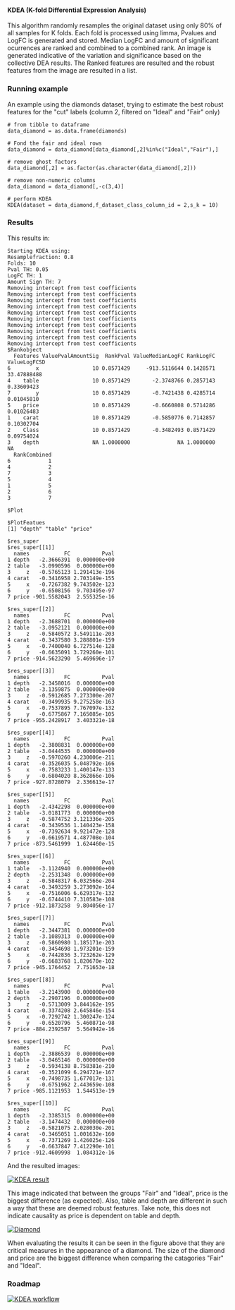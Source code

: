 #### KDEA (K-fold Differential Expression Analysis)
This algorithm randomly resamples the original dataset using only 80% of all samples for K folds. Each fold is processed using limma, Pvalues and LogFC is generated and stored. Median LogFC and amount of significant ocurrences are ranked and combined to a combined rank. An image is generated indicative of the variation and significance based on the collective DEA results. The Ranked features are resulted and the robust features from the image are resulted in a list.

### Running example
An example using the diamonds dataset, trying to estimate the best robust features for the "cut" labels (column 2, filtered on "Ideal" and "Fair" only)
```
# from tibble to dataframe
data_diamond = as.data.frame(diamonds)

# Fond the fair and ideal rows
data_diamond = data_diamond[data_diamond[,2]%in%c("Ideal","Fair"),]

# remove ghost factors
data_diamond[,2] = as.factor(as.character(data_diamond[,2]))

# remove non-numeric columns
data_diamond = data_diamond[,-c(3,4)]

# perform KDEA
KDEA(dataset = data_diamond,f_dataset_class_column_id = 2,s_k = 10)
```

### Results
This results in:

```
Starting KDEA using:
Resamplefraction: 0.8
Folds: 10
Pval TH: 0.05
LogFC TH: 1
Amount Sign TH: 7
Removing intercept from test coefficients
Removing intercept from test coefficients
Removing intercept from test coefficients
Removing intercept from test coefficients
Removing intercept from test coefficients
Removing intercept from test coefficients
Removing intercept from test coefficients
Removing intercept from test coefficients
Removing intercept from test coefficients
Removing intercept from test coefficients
$Rankobject
  Features ValuePvalAmountSig  RankPval ValueMedianLogFC RankLogFC ValueLogFCSD
6        x                 10 0.8571429     -913.5116644 0.1428571  33.47888488
4    table                 10 0.8571429       -2.3748766 0.2857143   0.33609423
7        y                 10 0.8571429       -0.7421438 0.4285714   0.01045810
5    price                 10 0.8571429       -0.6660808 0.5714286   0.01026483
1    carat                 10 0.8571429       -0.5850776 0.7142857   0.10302704
2    Class                 10 0.8571429       -0.3482493 0.8571429   0.09754024
3    depth                 NA 1.0000000               NA 1.0000000           NA
  RankCombined
6            1
4            2
7            3
5            4
1            5
2            6
3            7

$Plot

$PlotFeatues
[1] "depth" "table" "price"

$res_super
$res_super[[1]]
  names           FC          Pval
1 depth   -2.3666391  0.000000e+00
2 table   -3.0990596  0.000000e+00
3     z   -0.5765123 1.291413e-196
4 carat   -0.3416958 2.703149e-155
5     x   -0.7267382 9.743502e-123
6     y   -0.6508156  9.703495e-97
7 price -901.5582043  2.555325e-16

$res_super[[2]]
  names           FC          Pval
1 depth   -2.3688701  0.000000e+00
2 table   -3.0952121  0.000000e+00
3     z   -0.5840572 3.549111e-203
4 carat   -0.3437580 3.288801e-159
5     x   -0.7400040 6.727514e-128
6     y   -0.6635091 3.729260e-101
7 price -914.5623290  5.469696e-17

$res_super[[3]]
  names           FC          Pval
1 depth   -2.3458016  0.000000e+00
2 table   -3.1359875  0.000000e+00
3     z   -0.5912685 7.273300e-207
4 carat   -0.3499935 9.275258e-163
5     x   -0.7537895 7.767097e-132
6     y   -0.6775867 7.165085e-105
7 price -955.2428917  3.403321e-18

$res_super[[4]]
  names           FC          Pval
1 depth   -2.3808831  0.000000e+00
2 table   -3.0444535  0.000000e+00
3     z   -0.5970260 4.230006e-211
4 carat   -0.3526035 5.048792e-166
5     x   -0.7583233 1.400147e-133
6     y   -0.6804020 8.362866e-106
7 price -927.8728079  2.336613e-17

$res_super[[5]]
  names           FC          Pval
1 depth   -2.4342298  0.000000e+00
2 table   -3.0181773  0.000000e+00
3     z   -0.5874752 3.121336e-205
4 carat   -0.3439536 1.140423e-158
5     x   -0.7392634 9.921472e-128
6     y   -0.6619571 4.487708e-104
7 price -873.5461999  1.624460e-15

$res_super[[6]]
  names           FC          Pval
1 table   -3.1124940  0.000000e+00
2 depth   -2.2531348  0.000000e+00
3     z   -0.5848317 6.032566e-204
4 carat   -0.3493259 3.273092e-164
5     x   -0.7516006 6.629317e-132
6     y   -0.6744410 7.310583e-108
7 price -912.1873258  9.804056e-17

$res_super[[7]]
  names           FC          Pval
1 depth   -2.3447381  0.000000e+00
2 table   -3.1089313  0.000000e+00
3     z   -0.5860980 1.185171e-203
4 carat   -0.3454698 1.973201e-159
5     x   -0.7442836 3.723262e-129
6     y   -0.6683768 1.820670e-102
7 price -945.1764452  7.751653e-18

$res_super[[8]]
  names           FC          Pval
1 table   -3.2143900  0.000000e+00
2 depth   -2.2907196  0.000000e+00
3     z   -0.5713009 3.844162e-195
4 carat   -0.3374208 2.645846e-154
5     x   -0.7292742 1.300247e-124
6     y   -0.6520796  5.460871e-98
7 price -884.2392587  5.564942e-16

$res_super[[9]]
  names           FC          Pval
1 depth   -2.3886539  0.000000e+00
2 table   -3.0465146  0.000000e+00
3     z   -0.5934138 8.758381e-210
4 carat   -0.3521099 6.294721e-167
5     x   -0.7498735 1.677017e-131
6     y   -0.6751962 2.443659e-108
7 price -985.1121953  1.544513e-19

$res_super[[10]]
  names           FC          Pval
1 depth   -2.3385315  0.000000e+00
2 table   -3.1474432  0.000000e+00
3     z   -0.5821075 2.028030e-201
4 carat   -0.3465051 1.001632e-160
5     x   -0.7371269 1.426025e-126
6     y   -0.6637847 7.412290e-101
7 price -912.4609998  1.084312e-16
```

And the resulted images:

[ ![KDEA result](/docs/KDEA.png)](/docs/KDEA.png)


This image indicated that between the groups "Fair" and "Ideal", price is the biggest difference (as expected). Also, table and depth are different in such a way that these are deemed robust features. Take note, this does not indicate causality as price is dependent on table and depth.

[ ![Diamond](/docs/diamond.png)](/docs/diamond.png) 

When evaluating the results it can be seen in the figure above that they are critical measures in the appearance of a diamond. The size of the diamond and price are the biggest difference when comparing the catagories "Fair" and "Ideal". 

### Roadmap
[ ![KDEA workflow](/docs/KDEA-roadmap.png)](/docs/KDEA-roadmap.png) 


